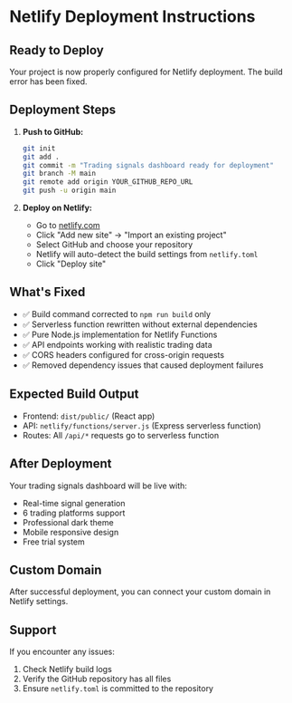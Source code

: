 # Netlify Deployment Instructions

## Ready to Deploy

Your project is now properly configured for Netlify deployment. The build error has been fixed.

## Deployment Steps

1. **Push to GitHub:**
   ```bash
   git init
   git add .
   git commit -m "Trading signals dashboard ready for deployment"
   git branch -M main
   git remote add origin YOUR_GITHUB_REPO_URL
   git push -u origin main
   ```

2. **Deploy on Netlify:**
   - Go to [netlify.com](https://netlify.com)
   - Click "Add new site" → "Import an existing project"
   - Select GitHub and choose your repository
   - Netlify will auto-detect the build settings from `netlify.toml`
   - Click "Deploy site"

## What's Fixed

- ✅ Build command corrected to `npm run build` only
- ✅ Serverless function rewritten without external dependencies
- ✅ Pure Node.js implementation for Netlify Functions
- ✅ API endpoints working with realistic trading data
- ✅ CORS headers configured for cross-origin requests
- ✅ Removed dependency issues that caused deployment failures

## Expected Build Output

- Frontend: `dist/public/` (React app)
- API: `netlify/functions/server.js` (Express serverless function)
- Routes: All `/api/*` requests go to serverless function

## After Deployment

Your trading signals dashboard will be live with:
- Real-time signal generation
- 6 trading platforms support
- Professional dark theme
- Mobile responsive design
- Free trial system

## Custom Domain

After successful deployment, you can connect your custom domain in Netlify settings.

## Support

If you encounter any issues:
1. Check Netlify build logs
2. Verify the GitHub repository has all files
3. Ensure `netlify.toml` is committed to the repository